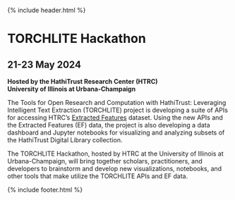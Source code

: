{% include header.html %}

# TORCHLITE Hackathon
## 21-23 May 2024

**Hosted by the HathiTrust Research Center (HTRC)**  
**University of Illinois at Urbana-Champaign**

The Tools for Open Research and Computation with HathiTrust: Leveraging Intelligent Text Extraction (TORCHLITE) project is developing a suite of APIs for accessing HTRC’s [Extracted Features](https://analytics.hathitrust.org/datasets/) dataset. Using the new APIs and the Extracted Features (EF) data, the project is also developing a data dashboard and Jupyter notebooks for visualizing and analyzing subsets of the HathiTrust Digital Library collection.

The TORCHLITE Hackathon, hosted by HTRC at the University of Illinois at Urbana-Champaign, will bring together scholars, practitioners, and developers to brainstorm and develop new visualizations, notebooks, and other tools that make utilize the TORCHLITE APIs and EF data.

{% include footer.html %}
